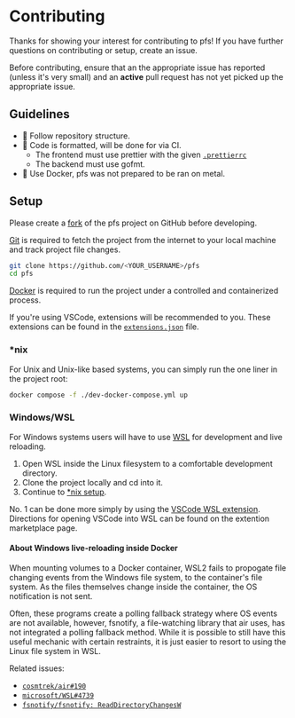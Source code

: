 # Contributing

Thanks for showing your interest for contributing to pfs! If you have further
questions on contributing or setup, create an issue.

Before contributing, ensure that an the appropriate issue has reported (unless
it's very small) and an **active** pull request has not yet picked up the
appropriate issue.

## Guidelines

- 🗿 Follow repository structure.
- 🧹 Code is formatted, will be done for via CI.
  - The frontend must use prettier with the given [`.prettierrc`](../frontend/.prettierrc)
  - The backend must use gofmt. <!-- Future ruleset for gofmt -->
- 🐳 Use Docker, pfs was not prepared to be ran on metal.

## Setup

Please create a [fork](https://github.com/insyri/pfs/fork) of the pfs project on GitHub before developing.

[Git](https://git-scm.com/) is required to fetch the project from the internet to your local machine and track project file changes.

```bash
git clone https://github.com/<YOUR_USERNAME>/pfs
cd pfs
```

[Docker](https://docker.com/) is required to run the project under a controlled and containerized process.

If you're using VSCode, extensions will be recommended to you. These extensions can be found in the [`extensions.json`](../.vscode/extensions.json) file.

### \*nix

For Unix and Unix-like based systems, you can simply run the one liner in the project root:

```bash
docker compose -f ./dev-docker-compose.yml up
```

### Windows/WSL

For Windows systems users will have to use [WSL](https://docs.microsoft.com/en-us/windows/wsl/install) for development and live reloading.

1. Open WSL inside the Linux filesystem to a comfortable development directory.
2. Clone the project locally and cd into it.
3. Continue to [\*nix setup](#nix).

No. 1 can be done more simply by using the [VSCode WSL extension](https://marketplace.visualstudio.com/items?itemName=ms-vscode-remote.remote-wsl). Directions for opening VSCode into WSL can be found on the extention marketplace page.

#### About Windows live-reloading inside Docker

When mounting volumes to a Docker container, WSL2 fails to propogate file changing events from the Windows file system, to the container's file system. As the files themselves change inside the container, the OS notification is not sent.

Often, these programs create a polling fallback strategy where OS events are not available, however, fsnotify, a file-watching library that air uses, has not integrated a polling fallback method. While it is possible to still have this useful mechanic with certain restraints, it is just easier to resort to using the Linux file system in WSL.

Related issues:

- [`cosmtrek/air#190`](https://github.com/cosmtrek/air/issues/190)
- [`microsoft/WSL#4739`](https://github.com/microsoft/WSL/issues/4739)
- [`fsnotify/fsnotify: ReadDirectoryChangesW`](https://github.com/fsnotify/fsnotify/labels/Windows%20%28ReadDirectoryChangesW%29)
